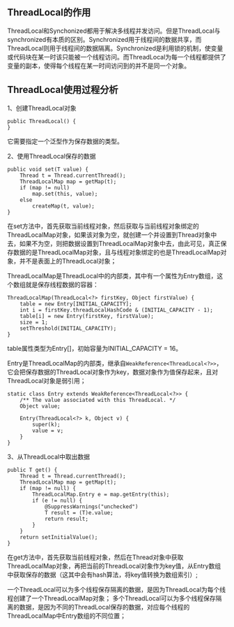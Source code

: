 ## ThreadLocal的作用
ThreadLocal和Synchonized都用于解决多线程并发访问。但是ThreadLocal与synchronized有本质的区别。Synchronized用于线程间的数据共享，而ThreadLocal则用于线程间的数据隔离。Synchronized是利用锁的机制，使变量或代码块在某一时该只能被一个线程访问。而ThreadLocal为每一个线程都提供了变量的副本，使得每个线程在某一时间访问到的并不是同一个对象。

## ThreadLocal使用过程分析
1、创建ThreadLocal对象
```
public ThreadLocal() {
}
```
它需要指定一个泛型作为保存数据的类型。

2、使用ThreadLocal保存的数据
```
public void set(T value) {
    Thread t = Thread.currentThread();
    ThreadLocalMap map = getMap(t);
    if (map != null)
        map.set(this, value);
    else
        createMap(t, value);
}
```
在set方法中，首先获取当前线程对象，然后获取与当前线程对象绑定的ThreadLocalMap对象，如果该对象为空，就创建一个并设置到Thread对象中去，如果不为空，则把数据设置到ThreadLocalMap对象中去，由此可见，真正保存数据的是ThreadLocalMap对象，且与线程对象绑定的也是ThreadLocalMap对象，并不是表面上的ThreadLocal对象；

ThreadLocalMap是ThreadLocal中的内部类，其中有一个属性为Entry数组，这个数组就是保存线程数据的容器：
```
ThreadLocalMap(ThreadLocal<?> firstKey, Object firstValue) {
    table = new Entry[INITIAL_CAPACITY];
    int i = firstKey.threadLocalHashCode & (INITIAL_CAPACITY - 1);
    table[i] = new Entry(firstKey, firstValue);
    size = 1;
    setThreshold(INITIAL_CAPACITY);
}
```
table属性类型为Entry[]，初始容量为INITIAL_CAPACITY = 16。

Entry是ThreadLocalMap的内部类，继承自`WeakReference<ThreadLocal<?>>`，它会把保存数据的ThreadLocal对象作为key，数据对象作为值保存起来，且对ThreadLocal对象是弱引用；
```
static class Entry extends WeakReference<ThreadLocal<?>> {
    /** The value associated with this ThreadLocal. */
    Object value;

    Entry(ThreadLocal<?> k, Object v) {
        super(k);
        value = v;
    }
}
```

3、从ThreadLocal中取出数据
```
public T get() {
    Thread t = Thread.currentThread();
    ThreadLocalMap map = getMap(t);
    if (map != null) {
        ThreadLocalMap.Entry e = map.getEntry(this);
        if (e != null) {
            @SuppressWarnings("unchecked")
            T result = (T)e.value;
            return result;
        }
    }
    return setInitialValue();
}
```
在get方法中，首先获取当前线程对象，然后在Thread对象中获取ThreadLocalMap对象，再把当前的ThreadLocal对象作为key值，从Entry数组中获取保存的数据（这其中会有hash算法，将key值转换为数组索引）;

一个ThreadLocal可以为多个线程保存隔离的数据，是因为ThreadLocal为每个线程创建了一个ThreadLocalMap对象；
多个ThreadLocal可以为多个线程保存隔离的数据，是因为不同的ThreadLocal保存的数据，对应每个线程的ThreadLocalMap中Entry数组的不同位置；
